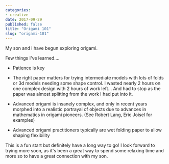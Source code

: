 ```yaml
---
categories:
- creative
date: 2017-09-29
published: false
title: "Origami 101"
slug: "origami-101"
---
```


My son and i have begun exploring origami.

Few things I've learned....

- Patience is key

- The right paper matters for trying intermediate models with lots of folds or 3d models needing some shape control. I wasted nearly 2 hours on one complex design with 2 hours of work left... And had to stop as the paper was almost splitting from the work I had put into it.

- Advanced origami is insanely complex, and only in recent years morphed into a realistic portrayal of objects due to advances in mathematics in origami pioneers. (See Robert Lang, Eric Joisel for examples)

- Advanced origami practitioners typically are wet folding paper to allow shaping flexibility

This is a fun start but definitely have a long way to go! I look forward to trying more soon, as it's been a great way to spend some relaxing time and more so to have a great connection with my son.
